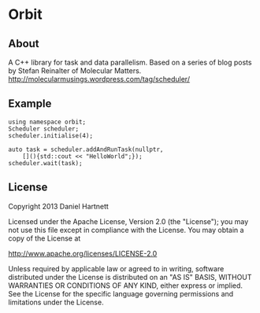 Orbit
=====

About
-----
A C++ library for task and data parallelism.
Based on a series of blog posts by Stefan Reinalter of Molecular Matters.
http://molecularmusings.wordpress.com/tag/scheduler/

Example
-------
	using namespace orbit;
    Scheduler scheduler;
    scheduler.initialise(4);

    auto task = scheduler.addAndRunTask(nullptr, 
    	[](){std::cout << "HelloWorld";});
    scheduler.wait(task);


License
------------
Copyright 2013 Daniel Hartnett

Licensed under the Apache License, Version 2.0 (the "License");
you may not use this file except in compliance with the License.
You may obtain a copy of the License at

 http://www.apache.org/licenses/LICENSE-2.0

Unless required by applicable law or agreed to in writing, software
distributed under the License is distributed on an "AS IS" BASIS,
WITHOUT WARRANTIES OR CONDITIONS OF ANY KIND, either express or implied.
See the License for the specific language governing permissions and
limitations under the License.